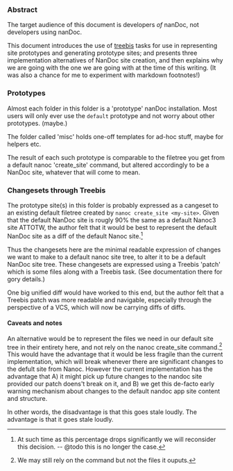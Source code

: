 ### Abstract

The target audience of this document is developers *of* nanDoc, not developers using nanDoc.

This document introduces the use of [treebis](http://treebis.hipeland.org) tasks for use in representing site prototypes and generating prototype sites; and presents three implementation alternatives of NanDoc site creation, and then explains why we are going with the one we are going with at the time of this writing.  (It was also a chance for me to experiment with markdown footnotes!)


### Prototypes

Almost each folder in this folder is a 'prototype' nanDoc installation.  Most users will only ever use the `default` prototype and not worry about other prototypes. (maybe.)

The folder called 'misc' holds one-off templates for ad-hoc stuff, maybe for helpers etc.

The result of each such prototype is comparable to the filetree you get from a default nanoc 'create_site' command, but altered accordingly to be a NanDoc site, whatever that will come to mean.


### Changesets through Treebis

The prototype site(s) in this folder is probably expressed as a cangeset to an existing default filetree created by `nanoc create_site <my-site>`.  Given that the default NanDoc site is rougly 90% the same as a default Nanoc3 site ATTOTW, the author felt that it would be best to represent the default NanDoc site as a diff of the default Nanoc site.[^1]

[^1]: At such time as this percentage drops significantly we will reconsider this decision. -- @todo this is no longer the case.

Thus the changesets here are the minimal readable expression of changes we want to make to a default nanoc site tree, to alter it to be a default NanDoc
site tree.  These changesets are expressed using a Treebis 'patch' which is some files along with a Treebis task.  (See documentation there for gory details.)

One big unified diff would have worked to this end, but the author felt that a Treebis patch was more readable and navigable, especially through the perspective of a VCS, which will now be carrying diffs of diffs.


#### Caveats and notes

An alternative would be to represent the files we need in our default site tree in their entirety here, and not rely on the nanoc create_site command.[^2] This would have the advantage that it would be less fragile than the current implementation, which will break whenever there are significant changes to the defult site from Nanoc.  However the current implementation has the advantage that A) it might pick up future changes to the nandoc site provided our patch doens't break on it, and B) we get this de-facto early warning mechanism about changes to the default nandoc app site content and structure.

[^2]: We may still rely on the command but not the files it ouputs.

In other words, the disadvantage is that this goes stale loudly.  The advantage is that it goes stale loudly.

